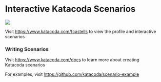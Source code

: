 # Interactive Katacoda Scenarios

[![](http://shields.katacoda.com/katacoda/fcastells/count.svg)](https://www.katacoda.com/fcastells "Get your profile on Katacoda.com")

Visit https://www.katacoda.com/fcastells to view the profile and interactive scenarios

### Writing Scenarios
Visit https://www.katacoda.com/docs to learn more about creating Katacoda scenarios

For examples, visit https://github.com/katacoda/scenario-example
